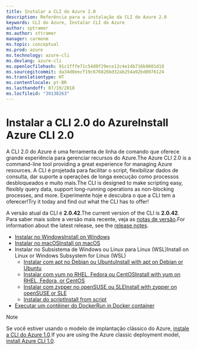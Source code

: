 ```yaml
---
title: Instalar a CLI do Azure 2.0
description: Referência para a instalação da CLI do Azure 2.0
keywords: CLI do Azure, Instalar CLI do Azure
author: sptramer
ms.author: sttramer
manager: carmonm
ms.topic: conceptual
ms.prod: azure
ms.technology: azure-cli
ms.devlang: azure-cli
ms.openlocfilehash: 91c1fffe71c54d0f29ece12c4e14b716b9601d18
ms.sourcegitcommit: da34d0eecf19c676826bd32ab254a92bd0976124
ms.translationtype: HT
ms.contentlocale: pt-BR
ms.lasthandoff: 07/19/2018
ms.locfileid: "39138263"
---
```

# <a name="install-azure-cli-20"></a><span data-ttu-id="44fba-104">Instalar a CLI 2.0 do Azure</span><span class="sxs-lookup"><span data-stu-id="44fba-104">Install Azure CLI 2.0</span></span>

<span data-ttu-id="44fba-105">A CLI 2.0 do Azure é uma ferramenta de linha de comando que oferece grande experiência para gerenciar recursos do Azure.</span><span class="sxs-lookup"><span data-stu-id="44fba-105">The Azure CLI 2.0 is a command-line tool providing a great experience for managing Azure resources.</span></span> <span data-ttu-id="44fba-106">A CLI é projetada para facilitar o script, flexibilizar dados de consulta, dar suporte a operações de longa execução como processos desbloqueados e muito mais.</span><span class="sxs-lookup"><span data-stu-id="44fba-106">The CLI is designed to make scripting easy, flexibly query data, support long-running operations as non-blocking processes, and more.</span></span> <span data-ttu-id="44fba-107">Experimente hoje e descubra o que a CLI tem a oferecer!</span><span class="sxs-lookup"><span data-stu-id="44fba-107">Try it today and find out what the CLI has to offer!</span></span>

<span data-ttu-id="44fba-108">A versão atual da CLI é __2.0.42__.</span><span class="sxs-lookup"><span data-stu-id="44fba-108">The current version of the CLI is __2.0.42__.</span></span> <span data-ttu-id="44fba-109">Para saber mais sobre a versão mais recente, veja as [notas de versão](release-notes-azure-cli.md).</span><span class="sxs-lookup"><span data-stu-id="44fba-109">For information about the latest release, see the [release notes](release-notes-azure-cli.md).</span></span>

* [<span data-ttu-id="44fba-110">Instalar no Windows</span><span class="sxs-lookup"><span data-stu-id="44fba-110">Install on Windows</span></span>](install-azure-cli-windows.md)
* [<span data-ttu-id="44fba-111">Instalar no macOS</span><span class="sxs-lookup"><span data-stu-id="44fba-111">Install on macOS</span></span>](install-azure-cli-macos.md)
* <span data-ttu-id="44fba-112">Instalar no Subsistema de Windows ou Linux para Linux (WSL)</span><span class="sxs-lookup"><span data-stu-id="44fba-112">Install on Linux or Windows Subsystem for Linux (WSL)</span></span>
  * [<span data-ttu-id="44fba-113">Instalar com apt no Debian ou Ubuntu</span><span class="sxs-lookup"><span data-stu-id="44fba-113">Install with apt on Debian or Ubuntu</span></span>](install-azure-cli-apt.md)
  * [<span data-ttu-id="44fba-114">Instalar com yum no RHEL, Fedora ou CentOS</span><span class="sxs-lookup"><span data-stu-id="44fba-114">Install with yum on RHEL, Fedora, or CentOS</span></span>](install-azure-cli-yum.md)
  * [<span data-ttu-id="44fba-115">Instalar com zypper no openSUSE ou SLE</span><span class="sxs-lookup"><span data-stu-id="44fba-115">Install with zypper on openSUSE or SLE</span></span>](install-azure-cli-zypper.md)
  * [<span data-ttu-id="44fba-116">Instalar do script</span><span class="sxs-lookup"><span data-stu-id="44fba-116">Install from script</span></span>](install-azure-cli-linux.md)
* [<span data-ttu-id="44fba-117">Executar um contêiner do Docker</span><span class="sxs-lookup"><span data-stu-id="44fba-117">Run in Docker container</span></span>](run-azure-cli-docker.md)

> [!NOTE]
> <span data-ttu-id="44fba-118">Se você estiver usando o modelo de implantação clássico do Azure, [instale a CLI do Azure 1.0](install-cli-version-1.0.md).</span><span class="sxs-lookup"><span data-stu-id="44fba-118">If you are using the Azure classic deployment model, [install Azure CLI 1.0](install-cli-version-1.0.md).</span></span>
